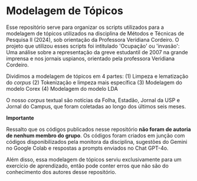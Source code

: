 # **Modelagem de Tópicos**

Esse repositório serve para organizar os scripts utilizados para a modelagem de tópicos utilizados na disciplina de Métodos e Técnicas de Pesquisa II (2024), sob orientação da Professora Veridiana Cordeiro. O projeto que utilizou esses scripts foi intitulado 'Ocupação' ou 'invasão': Uma análise sobre a representação da greve estudantil de 2007 na grande imprensa e nos jornais uspianos, orientado pela professora Veridiana Cordeiro.

Dividimos a modelagem de tópicos em 4 partes:
(1) Limpeza e lematização do _corpus_
(2) Tokenização e limpeza mais específica
(3) Modelagem do modelo Corex
(4) Modelagem do modelo LDA

O nosso _corpus_ textual são notícias da Folha, Estadão, Jornal da USP e Jornal do Campus, que foram coletadas ao longo dos últimos seis meses.

**Importante**

Ressalto que os códigos publicados nesse repositório **não foram de autoria de nenhum membro do grupo**. Os códigos foram criados em junção com códigos disponibilizados pela monitora da disciplina, sugestões do Gemini no Google Colab e respostas a prompts enviados no Chat GPT-4o.

Além disso, essa modelagem de tópicos serviu exclusivamente para um exercício de aprendizado, então pode conter erros que não são do conhecimento dos autores desse repositório.
